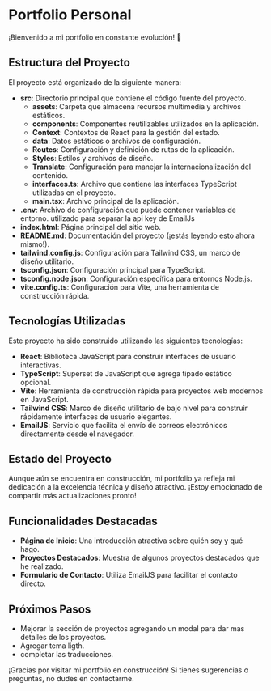 # Portfolio Personal

¡Bienvenido a mi portfolio en constante evolución! 🚀

## Estructura del Proyecto

El proyecto está organizado de la siguiente manera:

- **src**: Directorio principal que contiene el código fuente del proyecto.
  - **assets**: Carpeta que almacena recursos multimedia y archivos estáticos.
  - **components**: Componentes reutilizables utilizados en la aplicación.
  - **Context**: Contextos de React para la gestión del estado.
  - **data**: Datos estáticos o archivos de configuración.
  - **Routes**: Configuración y definición de rutas de la aplicación.
  - **Styles**: Estilos y archivos de diseño.
  - **Translate**: Configuración para manejar la internacionalización del contenido.
  - **interfaces.ts**: Archivo que contiene las interfaces TypeScript utilizadas en el proyecto.
  - **main.tsx**: Archivo principal de la aplicación.
- **.env**: Archivo de configuración que puede contener variables de entorno. utilizado para separar la api key de EmailJs
- **index.html**: Página principal del sitio web.
- **README.md**: Documentación del proyecto (¡estás leyendo esto ahora mismo!).
- **tailwind.config.js**: Configuración para Tailwind CSS, un marco de diseño utilitario.
- **tsconfig.json**: Configuración principal para TypeScript.
- **tsconfig.node.json**: Configuración específica para entornos Node.js.
- **vite.config.ts**: Configuración para Vite, una herramienta de construcción rápida.


## Tecnologías Utilizadas
Este proyecto ha sido construido utilizando las siguientes tecnologías:

- **React**: Biblioteca JavaScript para construir interfaces de usuario interactivas.
- **TypeScript**: Superset de JavaScript que agrega tipado estático opcional.
- **Vite**: Herramienta de construcción rápida para proyectos web modernos en JavaScript.
- **Tailwind CSS**: Marco de diseño utilitario de bajo nivel para construir rápidamente interfaces de usuario elegantes.
- **EmailJS**: Servicio que facilita el envío de correos electrónicos directamente desde el navegador.

## Estado del Proyecto
Aunque aún se encuentra en construcción, mi portfolio ya refleja mi dedicación a la excelencia técnica y diseño atractivo. ¡Estoy emocionado de compartir más actualizaciones pronto!

## Funcionalidades Destacadas
- **Página de Inicio**: Una introducción atractiva sobre quién soy y qué hago.
- **Proyectos Destacados**: Muestra de algunos proyectos destacados que he realizado.
- **Formulario de Contacto**: Utiliza EmailJS para facilitar el contacto directo.

## Próximos Pasos
- Mejorar la sección de proyectos agregando un modal para dar mas detalles de los proyectos.
- Agregar tema ligth.
- completar las traducciones.

¡Gracias por visitar mi portfolio en construcción! Si tienes sugerencias o preguntas, no dudes en contactarme.



